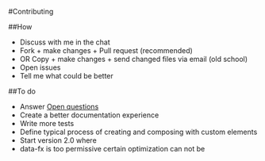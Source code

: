 #Contributing

##How

 * Discuss with me in the chat
 * Fork + make changes + Pull request (recommended)
 * OR Copy + make changes + send changed files via email (old school)
 * Open issues
 * Tell me what could be better
 
##To do

 * Answer [Open questions](openquestions.md)
 * Create a better documentation experience
 * Write more tests
 * Define typical process of creating and composing with custom elements
 * Start version 2.0 where
 * data-fx is too permissive certain optimization can not be 
 

 